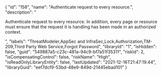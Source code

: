 {
  "id": "158",
  "name": "Authenticate request to every resource.",
  "description": "<p>Authenticate request to every resource. In addition, every page or resource must ensure that the request it is handling has been made in an authorized context.</p>",
  "labels": "ThreatModeler,AppSec and InfraSec,Lock,Authorization,TM-209,Third Party Web Service,Forgot Password",
  "libraryId": "1",
  "isHidden": false,
  "guid": "549887a5-c23c-481a-94c9-bf7a51f35311",
  "riskId": 2,
  "isCompensatingControl": false,
  "riskName": "High",
  "isReadOnlyLibraryEntity": false,
  "lastUpdated": "2021-12-16T21:47:19.44",
  "libraryGuid": "eef7dcf9-53bd-48e9-849d-21445ebad101"
}